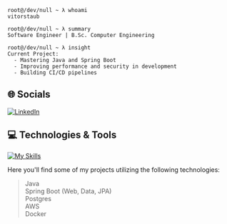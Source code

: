 ```console
root@/dev/null ~ λ whoami
vitorstaub

root@/dev/null ~ λ summary
Software Engineer | B.Sc. Computer Engineering

root@/dev/null ~ λ insight
Current Project:  
  - Mastering Java and Spring Boot
  - Improving performance and security in development
  - Building CI/CD pipelines
```

## 🌐 Socials
[![LinkedIn](https://img.shields.io/badge/LinkedIn-%230077B5.svg?logo=linkedin&logoColor=white)](https://www.linkedin.com/in/vitor-staub/)

## 💻 Technologies & Tools

[![My Skills](https://skillicons.dev/icons?i=java,spring,py,aws,docker,postgres,ubuntu)]()

Here you'll find some of my projects utilizing the following technologies:
> Java <br>
> Spring Boot (Web, Data, JPA) <br>
> Postgres <br>
> AWS <br>
> Docker <br>

<!-- ![Java](https://img.shields.io/badge/Java-black?style=for-the-badge&logo=openjdk) 
![Python](https://img.shields.io/badge/-Python-black?style=for-the-badge&logo=Python) 
![Typescript](https://img.shields.io/badge/-Typescript-black?style=for-the-badge&logo=Typescript) 

![SpringBoot](https://img.shields.io/badge/Spring%20Boot-black?style=for-the-badge&logo=springboot)
![Django](https://img.shields.io/badge/django-black?style=for-the-badge&logo=django)
![Next.js](https://img.shields.io/badge/-Next.js-black?style=for-the-badge&logo=Next.js) 

![Linux](https://img.shields.io/badge/Linux-black?style=for-the-badge&logo=linux) 
![Ubuntu](https://img.shields.io/badge/Ubuntu-black?style=for-the-badge&logo=ubuntu)

![AWS](https://img.shields.io/badge/AWS-black?style=for-the-badge&logo=amazonwebservices)
![Docker](https://img.shields.io/badge/Docker-black?style=for-the-badge&logo=docker)
-->

##

